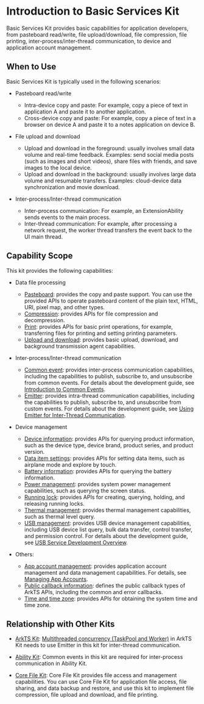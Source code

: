 # Introduction to Basic Services Kit

Basic Services Kit provides basic capabilities for application developers, from pasteboard read/write, file upload/download, file compression, file printing, inter-process/inter-thread communication, to device and application account management.

## When to Use

Basic Services Kit is typically used in the following scenarios:


- Pasteboard read/write
  - Intra-device copy and paste: For example, copy a piece of text in application A and paste it to another application.
  - Cross-device copy and paste: For example, copy a piece of text in a browser on device A and paste it to a notes application on device B.

- File upload and download
  - Upload and download in the foreground: usually involves small data volume and real-time feedback. Examples: send social media posts (such as images and short videos), share files with friends, and save images to the local device.
  - Upload and download in the background: usually involves large data volume and resumable transfers. Examples: cloud-device data synchronization and movie download.

- Inter-process/Inter-thread communication
  - Inter-process communication: For example, an ExtensionAbility sends events to the main process.
  - Inter-thread communication: For example, after processing a network request, the worker thread transfers the event back to the UI main thread.

## Capability Scope

This kit provides the following capabilities:

- Data file processing
  - [Pasteboard](../reference/apis-basic-services-kit/js-apis-pasteboard.md): provides the copy and paste support. You can use the provided APIs to operate pasteboard content of the plain text, HTML, URI, pixel map, and other types.
  - [Compression](../reference/apis-basic-services-kit/js-apis-zlib.md): provides APIs for file compression and decompression.
  - [Print](../reference/apis-basic-services-kit/js-apis-print.md): provides APIs for basic print operations, for example, transferring files for printing and setting printing parameters.
  - [Upload and download](../reference/apis-basic-services-kit/js-apis-request.md): provides basic upload, download, and background transmission agent capabilities.

- Inter-process/Inter-thread communication
  - [Common event](../reference/apis-basic-services-kit/js-apis-commonEventManager.md): provides inter-process communication capabilities, including the capabilities to publish, subscribe to, and unsubscribe from common events. For details about the development guide, see [Introduction to Common Events](common-event/common-event-overview.md).
  - [Emitter](../reference/apis-basic-services-kit/js-apis-emitter.md): provides intra-thread communication capabilities, including the capabilities to publish, subscribe to, and unsubscribe from custom events. For details about the development guide, see [Using Emitter for Inter-Thread Communication](common-event/itc-with-emitter.md).

- Device management
  - [Device information](../reference/apis-basic-services-kit/js-apis-device-info.md): provides APIs for querying product information, such as the device type, device brand, product series, and product version.
  - [Data item settings](../reference/apis-basic-services-kit/js-apis-settings.md): provides APIs for setting data items, such as airplane mode and explore by touch.
  - [Battery information](../reference/apis-basic-services-kit/js-apis-battery-info.md): provides APIs for querying the battery information.
  - [Power management](../reference/apis-basic-services-kit/js-apis-power.md): provides system power management capabilities, such as querying the screen status.
  - [Running lock](../reference/apis-basic-services-kit/js-apis-runninglock.md): provides APIs for creating, querying, holding, and releasing running locks.
  - [Thermal management](../reference/apis-basic-services-kit/js-apis-thermal.md): provides thermal management capabilities, such as thermal level query.
  - [USB management](../reference/apis-basic-services-kit/js-apis-usbManager.md): provides USB device management capabilities, including USB device list query, bulk data transfer, control transfer, and permission control. For details about the development guide, see [USB Service Development Overview](usb/usb-overview.md).

- Others:
  - [App account management](../reference/apis-basic-services-kit/js-apis-appAccount.md): provides application account management and data management capabilities. For details, see [Managing App Accounts](account/manage-application-account.md).
  - [Public callback information](../reference/apis-basic-services-kit/js-apis-base.md): defines the public callback types of ArkTS APIs, including the common and error callbacks.
  - [Time and time zone](../reference/apis-basic-services-kit/js-apis-date-time.md): provides APIs for obtaining the system time and time zone.

## Relationship with Other Kits

- [ArkTS Kit](../arkts-utils/arkts-overview.md): [Multithreaded concurrency (TaskPool and Worker)](../arkts-utils/multi-thread-concurrency-overview.md) in ArkTS Kit needs to use Emitter in this kit for inter-thread communication.

- [Ability Kit](../application-models/abilitykit-overview.md): Common events in this kit are required for inter-process communication in Ability Kit.

- [Core File Kit](../file-management/core-file-kit-intro.md): Core File Kit provides file access and management capabilities. You can use Core File Kit for application file access, file sharing, and data backup and restore, and use this kit to implement file compression, file upload and download, and file printing.

<!--no_check-->